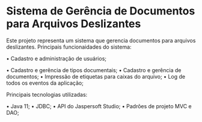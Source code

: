 # Sistema de Gerência de Documentos para Arquivos Deslizantes #

Este projeto representa um sistema que gerencia documentos para arquivos deslizantes. Principais funcionaidades do sistema:

• Cadastro e administração de usuários;

• Cadastro e gerência de tipos documentais;
• Cadastro e gerência de documentos;
• Impressão de etiquetas para caixas do arquivo;
• Log de todos os eventos da aplicação;

Principais tecnologias utilizadas:

• Java 11;
• JDBC;
• API do Jaspersoft Studio;
• Padrões de projeto MVC e DAO;
